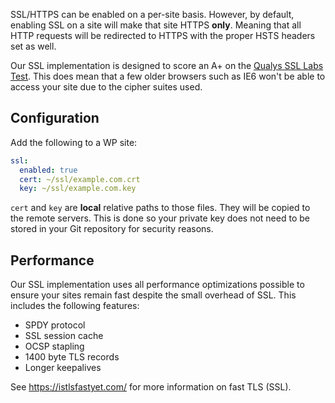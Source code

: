 SSL/HTTPS can be enabled on a per-site basis. However, by default, enabling SSL on a site will make that site HTTPS **only**. Meaning that all HTTP requests will be redirected to HTTPS with the proper HSTS headers set as well.

Our SSL implementation is designed to score an A+ on the [Qualys SSL Labs Test](https://www.ssllabs.com/ssltest/). This does mean that a few older browsers such as IE6 won't be able to access your site due to the cipher suites used.

## Configuration

Add the following to a WP site:

```yaml
ssl:
  enabled: true
  cert: ~/ssl/example.com.crt
  key: ~/ssl/example.com.key
```

`cert` and `key` are **local** relative paths to those files. They will be copied to the remote servers. This is done so your private key does not need to be stored in your Git repository for security reasons.

## Performance

Our SSL implementation uses all performance optimizations possible to ensure your sites remain fast despite the small overhead of SSL. This includes the following features:

* SPDY protocol
* SSL session cache
* OCSP stapling
* 1400 byte TLS records
* Longer keepalives

See https://istlsfastyet.com/ for more information on fast TLS (SSL).